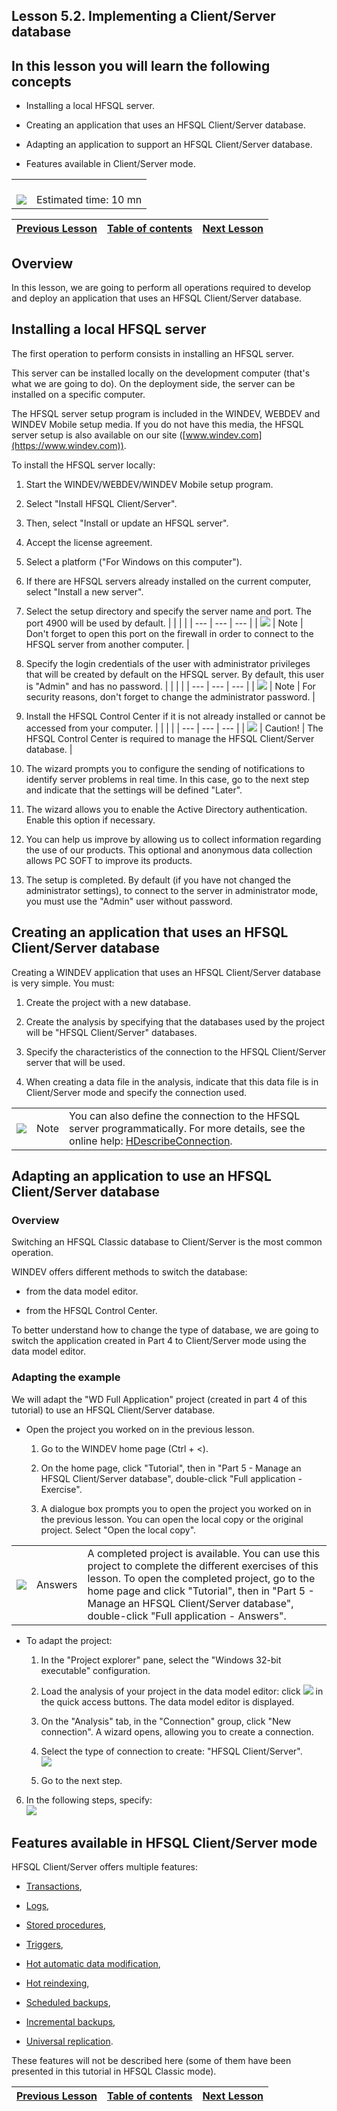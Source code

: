 
## Lesson 5.2. Implementing a Client/Server database
<a name="NOTE1"></a>
<a name="NOTE1_1"></a>


## In this lesson you will learn the following concepts
<a name="this_lesson_you_will_learn_the_following_concepts_ELTTEXTE000271"></a>


- Installing a local HFSQL server.

- Creating an application that uses an HFSQL Client/Server database.

- Adapting an application to support an HFSQL Client/Server database.

- Features available in Client/Server mode.





|   |   |
| --- | --- |
| <br>![](https://doc.pcsoft.fr/en-US/images/image.awp?langid=3&name=dur%E9e.png)<br> | <br>Estimated time: 10 mn |

| [Previous Lesson](../TutoWD/1410087540.md) | [Table of contents](../TutoWD/1410087560.md) | [Next Lesson](../TutoWD/1410087542.md) |
| --- | --- | --- |





<a name="NOTE2"></a>
<a name="NOTE2_1"></a>


## Overview
<a name="overview_ELTTEXTE000318"></a>
In this lesson, we are going to perform all operations required to develop and deploy an application that uses an HFSQL Client/Server database.

<a name="NOTE3"></a>
<a name="NOTE3_1"></a>


## Installing a local HFSQL server
<a name="installing_local_hfsql_server_ELTTEXTE000342"></a>
The first operation to perform consists in installing an HFSQL server.

This server can be installed locally on the development computer (that's what we are going to do). On the deployment side, the server can be installed on a specific computer.

The HFSQL server setup program is included in the WINDEV, WEBDEV and WINDEV Mobile setup media. If you do not have this media, the HFSQL server setup is also available on our site ([www.windev.com](https://www.windev.com)).

To install the HFSQL server locally:

1. Start the WINDEV/WEBDEV/WINDEV Mobile setup program.

2. Select "Install HFSQL Client/Server".

3. Then, select "Install or update an HFSQL server".

4. Accept the license agreement.

5. Select a platform ("For Windows on this computer").

6. If there are HFSQL servers already installed on the current computer, select "Install a new server".

7. Select the setup directory and specify the server name and port. The port 4900 will be used by default.
	|   |   |   |
| --- | --- | --- |
| ![](https://doc.pcsoft.fr/en-US/images/image.awp?langid=3&name=note.png) | Note | Don't forget to open this port on the firewall in order to connect to the HFSQL server from another computer. |





8. Specify the login credentials of the user with administrator privileges that will be created by default on the HFSQL server. By default, this user is "Admin" and has no password. 
	|   |   |   |
| --- | --- | --- |
| ![](https://doc.pcsoft.fr/en-US/images/image.awp?langid=3&name=note.png) | Note | For security reasons, don't forget to change the administrator password. |





9. Install the HFSQL Control Center if it is not already installed or cannot be accessed from your computer.
	|   |   |   |
| --- | --- | --- |
| ![](https://doc.pcsoft.fr/en-US/images/image.awp?langid=3&name=avertissement.png) | Caution! | The HFSQL Control Center is required to manage the HFSQL Client/Server database. |





10. The wizard prompts you to configure the sending of notifications to identify server problems in real time. In this case, go to the next step and indicate that the settings will be defined "Later". 

11. The wizard allows you to enable the Active Directory authentication. Enable this option if necessary. 

12. You can help us improve by allowing us to collect information regarding the use of our products. This optional and anonymous data collection allows PC SOFT to improve its products. 

13. The setup is completed. By default (if you have not changed the administrator settings), to connect to the server in administrator mode, you must use the "Admin" user without password. 




<a name="NOTE4"></a>
<a name="NOTE4_1"></a>


## Creating an application that uses an HFSQL Client/Server database
<a name="creating_application_that_uses_hfsql_clientserver_database_ELTTEXTE000420"></a>
Creating a WINDEV application that uses an HFSQL Client/Server database is very simple. You must:

1. Create the project with a new database.

2. Create the analysis by specifying that the databases used by the project will be "HFSQL Client/Server" databases.

3. Specify the characteristics of the connection to the HFSQL Client/Server server that will be used.

4. When creating a data file in the analysis, indicate that this data file is in Client/Server mode and specify the connection used.


|   |   |   |
| --- | --- | --- |
| ![](https://doc.pcsoft.fr/en-US/images/image.awp?langid=3&name=note.png) | Note | You can also define the connection to the HFSQL server programmatically. For more details, see the online help: [HDescribeConnection](../WDLang4/3044205.md). |





<a name="NOTE5"></a>
<a name="NOTE5_1"></a>


## Adapting an application to use an HFSQL Client/Server database
<a name="adapting_application_use_hfsql_clientserver_database_ELTTEXTE000462"></a>


### Overview
<a name="overview_ELTPARAGRAPHE000092"></a>

Switching an HFSQL Classic database to Client/Server is the most common operation.

WINDEV offers different methods to switch the database:

- from the data model editor.

- from the HFSQL Control Center.


To better understand how to change the type of database, we are going to switch the application created in Part 4 to Client/Server mode using the data model editor.
<a name="NOTE5_2"></a>


### Adapting the example
<a name="adapting_the_example_ELTPARAGRAPHE000106"></a>

We will adapt the "WD Full Application" project (created in part 4 of this tutorial) to use an HFSQL Client/Server database. 



- Open the project you worked on in the previous lesson. 

	1. Go to the WINDEV home page (Ctrl + &lt;).

	2. On the home page, click "Tutorial", then in "Part 5 - Manage an HFSQL Client/Server database", double-click "Full application - Exercise".

	3. A dialogue box prompts you to open the project you worked on in the previous lesson. You can open the local copy or the original project. Select "Open the local copy". 





|   |   |   |
| --- | --- | --- |
| ![](https://doc.pcsoft.fr/en-US/images/image.awp?langid=3&name=exemple-WD.png) | Answers | A completed project is available. You can use this project to complete the different exercises of this lesson. To open the completed project, go to the home page and click "Tutorial", then in "Part 5 - Manage an HFSQL Client/Server database", double-click "Full application - Answers". |







- To adapt the project:

	1. In the "Project explorer" pane, select the "Windows 32-bit executable" configuration. 

	2. Load the analysis of your project in the data model editor: click ![](https://doc.pcsoft.fr/en-US/images/image.awp?langid=3&name=ICO_Analyse_GAF.jpg) in the quick access buttons. The data model editor is displayed.

	3. On the "Analysis" tab, in the "Connection" group, click "New connection". A wizard opens, allowing you to create a connection.

	4. Select the type of connection to create: "HFSQL Client/Server".  <br>![](https://doc.pcsoft.fr/en-US/images/image.awp?langid=3&name=P5_Passage%20analyse%20en%20CS%20-%20HC%20N%B0001.jpg&type=thumb)


	5. Go to the next step. 

6. In the following steps, specify:  <br>![](https://doc.pcsoft.fr/en-US/images/image.awp?langid=3&name=P5_Passage%20analyse%20en%20CS%20-%20HC%20N%B0002.jpg&type=thumb)




<a name="NOTE6"></a>
<a name="NOTE6_1"></a>


## Features available in HFSQL Client/Server mode
<a name="features_available_hfsql_clientserver_mode_ELTTEXTE000528"></a>
HFSQL Client/Server offers multiple features:

- [Transactions](../WDLang4/3044335.md),

- [Logs](../WDLang4/3044184.md),

- [Stored procedures](../WDLang4/3044360.md),

- [Triggers](../WDLang4/3044272.md),

- [Hot automatic data modification](../WDLang4/3044195.md),

- [Hot reindexing](../WDLang4/3044133.md),

- [Scheduled backups](../CCHF/3540006.md),

- [Incremental backups](../CCHF/3540006.md),

- [Universal replication](../WDLang4/3044266.md).




These features will not be described here (some of them have been presented in this tutorial in HFSQL Classic mode). 

| [Previous Lesson](../TutoWD/1410087540.md) | [Table of contents](../TutoWD/1410087560.md) | [Next Lesson](../TutoWD/1410087542.md) |
| --- | --- | --- |




